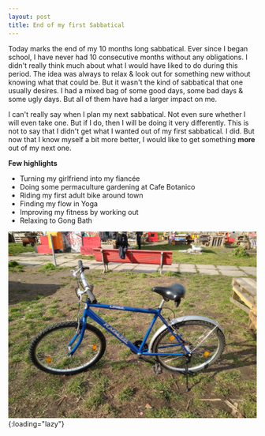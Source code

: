 ```yaml
---
layout: post
title: End of my first Sabbatical
---
```


Today marks the end of my 10 months long sabbatical. Ever since I began school, I have never had 10 consecutive months without any obligations. I didn't really think much about what I would have liked to do during this period. The idea was always to relax & look out for something new without knowing what that could be. But it wasn't the kind of sabbatical that one usually desires. I had a mixed bag of some good days, some bad days & some ugly days. But all of them have had a larger impact on me.

I can't really say when I plan my next sabbatical. Not even sure whether I will even take one. But if I do, then I will be doing it very differently. This is not to say that I didn't get what I wanted out of my first sabbatical. I did. But now that I know myself a bit more better, I would like to get something **more** out of my next one.


**Few highlights**

- Turning my girlfriend into my fiancée
- Doing some permaculture gardening at Cafe Botanico
- Riding my first adult bike around town
- Finding my flow in Yoga
- Improving my fitness by working out
- Relaxing to Gong Bath


![My first adult bike](/assets/images/posts/first-bike.jpg){:loading="lazy"}